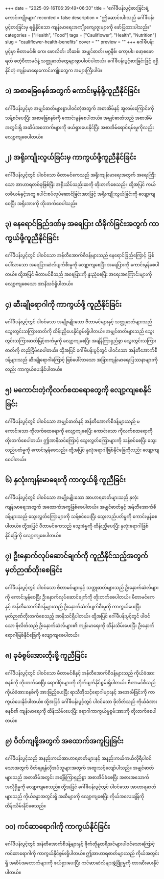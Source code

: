 +++
date = "2025-09-16T06:39:49+06:30"
title = 'ဂေါ်ဖီပန်းပွင့်စားခြင်းရဲ့ ကောင်းကျိုးများ'
recorded = false
description = "ဤဆောင်းပါးသည် ဂေါ်ဖီပန်းပွင့်စားခြင်းမှ ရရှိနိုင်သော ကျန်းမာရေးအကျိုးကျေးဇူးများကို ဖော်ပြထားပါသည်။"
categories = ["Health", "Food"]
tags = ["Cauliflower", "Health", "Nutrition"]
slug = "cauliflower-health-benefits"
cover = ""
preview = ""
+++
ဂေါ်ဖီပန်းပွင့်မှာ ဗီတာမင်စီ၊ ကေ၊ ဖောလိတ်၊ ဘီဆစ်၊ အမျှင်ဓာတ်၊ မဂ္ဂနီစ်၊ ကော့ပါး၊ ဖော့စဖောရတ် စတဲ့ဗီတာမင်နဲ့ သတ္တုဓာတ်တွေများစွာပါဝင်ပါတယ်။ ဂေါ်ဖီပန်းပွင့်စားခြင်းဖြင့် ရရှိနိုင်တဲ့ ကျန်းမာရေးကောင်းကျိုးတွေက အများကြီးပါပဲ။

## ၁) အစာခြေစနစ်အတွက် ကောင်းမွန်ဖို့ကူညီနိုင်ခြင်း
ဂေါ်ဖီပန်းပွင့်မှာ အမျှင်ဓာတ်များစွာပါဝင်တဲ့အတွက် အစာအိမ်နှင့် အူလမ်းကြောင်းကို သန့်စင်ပေးပြီး အစာခြေစနစ်ကို ကောင်းမွန်စေပါတယ်။ အမျှင်ဓာတ်သည် အစာအိမ်အတွင်းရှိ အဆိပ်အတောက်များကို ဖယ်ရှားပေးနိုင်ပြီး အစာအိမ်ရောင်ရမ်းမှုကိုလည်း လျော့ကျစေပါတယ်။

## ၂) အရိုးကျိုးလွယ်ခြင်းမှ ကာကွယ်ဖို့ကူညီနိုင်ခြင်း
ဂေါ်ဖီပန်းပွင့်တွင် ပါဝင်သော ဗီတာမင်ကေသည် အရိုးကျန်းမာရေးအတွက် အရေးကြီးသော အာဟာရတစ်ခုဖြစ်ပြီး အရိုးသိပ်သည်းဆကို တိုးတက်စေသည်။ ထို့အပြင် ကယ်လစီယမ်နှင့်အတူ ပေါင်းစပ်လုပ်ဆောင်ခြင်းအားဖြင့် အရိုးကျိုးလွယ်ခြင်းကို လျော့ကျစေပြီး အရိုးအားကို တိုးတက်စေပါသည်။

## ၃) နေရောင်ခြည်ဒဏ်မှ အရေပြား ထိခိုက်ခြင်းအတွက် ကာကွယ်ဖို့ကူညီနိုင်ခြင်း
ဂေါ်ဖီပန်းပွင့်တွင် ပါဝင်သော အန်တီအောက်စီဒန့်များသည် နေရောင်ခြည်ကြောင့် ဖြစ်ပေါ်လာသော အရေပြားဆဲလ်ပျက်စီးမှုကို လျော့ကျစေပြီး အရေပြားကို ကောင်းမွန်စေပါတယ်။ ထို့အပြင် ဗီတာမင်စီသည် အရေပြားကို နူးညံ့စေပြီး အရေးအကြောင်းများကို လျော့ကျစေသော အာနိသင်ရှိပါတယ်။

## ၄) ဆီးချိုရောဂါကို ကာကွယ်ဖို့ ကူညီနိုင်ခြင်း
ဂေါ်ဖီပန်းပွင့်တွင် ပါဝင်သော အမျိုးမျိုးသော ဗီတာမင်များနှင့် သတ္တုဓာတ်များသည် သွေးတွင်းသကြားဓာတ်ကို ထိန်းညှိပေးနိုင်စွမ်းရှိပါတယ်။ အမျှင်ဓာတ်များသည် သွေးတွင်းသကြားဓာတ်မြင့်တက်မှုကို လျော့ကျစေပြီး အချိန်ကြာရှည်စွာ သွေးတွင်းသကြားဓာတ်ကို တည်ငြိမ်စေပါတယ်။ ထို့အပြင် ဂေါ်ဖီပန်းပွင့်တွင် ပါဝင်သော အန်တီအောက်စီဒန့်များသည် ဆီးချိုရောဂါကြောင့် ဖြစ်ပေါ်လာသော အခြားကျန်းမာရေးပြဿနာများကိုလည်း ကာကွယ်ပေးနိုင်ပါတယ်။

## ၅) မကောင်းတဲ့ကိုလက်စထရောတွေကို လျော့ကျစေနိုင်ခြင်း
ဂေါ်ဖီပန်းပွင့်တွင် ပါဝင်သော အမျှင်ဓာတ်နှင့် အန်တီအောက်စီဒန့်များသည် မကောင်းသော ကိုလက်စထရောကို လျော့ကျစေပြီး ကောင်းသော ကိုလက်စထရောကို တိုးတက်စေပါတယ်။ ဤအာနိသင်ကြောင့် သွေးလွှတ်ကြောများကို သန့်စင်စေပြီး သွေးလည်ပတ်မှုကို ကောင်းမွန်စေသည်။ ထို့အပြင် နှလုံးရောဂါဖြစ်နိုင်ခြေကိုလည်း လျော့ကျစေပါတယ်။

## ၆) နှလုံးကျန်းမာရေးကို ကာကွယ်ဖို့ ကူညီခြင်း
ဂေါ်ဖီပန်းပွင့်တွင် ပါဝင်သော အမျိုးမျိုးသော အာဟာရဓာတ်များသည် နှလုံးကျန်းမာရေးအတွက် အထောက်အကူဖြစ်စေပါတယ်။ အမျှင်ဓာတ်နှင့် အန်တီအောက်စီဒန့်များသည် သွေးလွှတ်ကြောများကို သန့်စင်ပေးပြီး သွေးလည်ပတ်မှုကို ကောင်းမွန်စေပါတယ်။ ထို့အပြင် ဗီတာမင်ကေသည် သွေးခဲမှုကို ထိန်းညှိပေးပြီး နှလုံးရောဂါဖြစ်နိုင်ခြေကို လျော့ကျစေပါတယ်။

## ၇) ဦးနှောက်လုပ်ဆောင်ချက်ကို ကူညီနိုင်သည့်အတွက် မှတ်ဉာဏ်တိုးစေခြင်း
ဂေါ်ဖီပန်းပွင့်တွင် ပါဝင်သော ဗီတာမင်များနှင့် သတ္တုဓာတ်များသည် ဦးနှောက်ဆဲလ်များကို ကောင်းမွန်စေပြီး ဦးနှောက်လုပ်ဆောင်ချက်ကို တိုးတက်စေပါတယ်။ ဗီတာမင်ကေနှင့် အန်တီအောက်စီဒန့်များသည် ဦးနှောက်ဆဲလ်ပျက်စီးမှုကို ကာကွယ်ပေးပြီး မှတ်ဉာဏ်တိုးတက်စေသည့် အာနိသင်ရှိပါတယ်။ ထို့အပြင် ဂေါ်ဖီပန်းပွင့်တွင် ပါဝင်သော ဖိုလိတ်သည် ဦးနှောက်ဆဲလ်များ၏ ကျန်းမာရေးကို ထိန်းသိမ်းပေးပြီး ဦးနှောက်ရောဂါဖြစ်နိုင်ခြေကို လျော့ကျစေပါတယ်။

## ၈) ခုခံစွမ်းအားတိုးဖို့ ကူညီခြင်း
ဂေါ်ဖီပန်းပွင့်တွင် ပါဝင်သော ဗီတာမင်စီနှင့် အန်တီအောက်စီဒန့်များသည် ကိုယ်ခံအားစနစ်ကို တိုးတက်စေပြီး ရောဂါပိုးများကို တိုက်ဖျက်နိုင်စွမ်းရှိပါတယ်။ ဗီတာမင်စီသည် ကိုယ်ခံအားစနစ်ကို အားဖြည့်ပေးပြီး ရာသီအိုသင့်ရောဂါများနှင့် အအေးမိခြင်းကို ကာကွယ်ပေးနိုင်ပါတယ်။ ထို့အပြင် ဂေါ်ဖီပန်းပွင့်တွင် ပါဝင်သော ဖိုလိတ်သည် ကိုယ်ခံအားစနစ်၏ ကျန်းမာရေးကို ထိန်းသိမ်းပေးပြီး ရောဂါကာကွယ်မှုစွမ်းအားကို တိုးတက်စေပါတယ်။

## ၉) ဝိတ်ကျဖို့အတွက် အထောက်အကူပြုခြင်း
ဂေါ်ဖီပန်းပွင့်သည် အနည်းကယ်အာဟာရဓာတ်များနှင့် အနည်းကယ်ကယ်လိုရီပါဝင်သောအတွက် ဝိတ်ချရန်လိုအပ်သူများအတွက် အထူးသင့်လျော်ပါသည်။ အမျှင်ဓာတ်များသည် အစာအိမ်အတွင်း အချိန်ကြာရှည်စွာ အစာအိပ်ခံစေပြီး အစားအသောက်အလိုရှိမှုကို လျော့ကျစေသည်။ ထို့အပြင် ဂေါ်ဖီပန်းပွင့်တွင် ပါဝင်သော အာဟာရဓာတ်များသည် ကိုယ်ခန္ဓာအတွင်းရှိ အဆီများကို လျော့ကျစေပြီး ကိုယ်အလေးချိန်ကို ထိန်းသိမ်းနိုင်စေသည်။

## ၁၀) ကင်ဆာရောဂါကို ကာကွယ်နိုင်ခြင်း  
ဂေါ်ဖီပန်းပွင့်တွင် အန်တီအောက်စီဒန့်များနှင့် ဖိုက်တိုနူထရီအင်များပါဝင်သောကြောင့် ကင်ဆာရောဂါကို ကာကွယ်နိုင်စွမ်းရှိပါတယ်။ ဤအာဟာရဓာတ်များသည် ကိုယ်အတွင်းရှိ အဆိပ်အတောက်များကို ဖယ်ရှားပေးပြီး ကင်ဆာဆဲလ်များဖွံ့ဖြိုးမှုကို တားဆီးပေးနိုင်ပါတယ်။